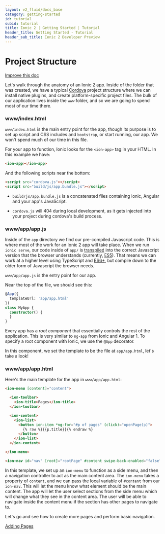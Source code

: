 ```yaml
---
layout: v2_fluid/docs_base
category: getting-started
id: tutorial
subid: tutorial
title: Ionic 2 | Getting Started | Tutorial
header_title: Getting Started - Tutorial
header_sub_title: Ionic 2 Developer Preview
---
```


# Project Structure

<a class="improve-docs" href='https://github.com/driftyco/ionic-site/edit/master/docs/v2/getting-started/tutorial/project-structure/index.md'>
  Improve this doc
</a>

Let's walk through the anatomy of an Ionic 2 app. Inside of the folder that was created, we have a typical [Cordova](/docs/what-is/#cordova) project structure where we can install native plugins, and create platform-specific project files. The bulk of our application lives inside the `www` folder, and so we are going to spend most of our time there.

<h3 class="file-title">www/index.html</h3>

`www/index.html` is the main entry point for the app, though its purpose is to set up script and CSS includes and `bootstrap`, or start running, our app. We won't spend much of our time in this file.

For your app to function, Ionic looks for the `<ion-app>` tag in your HTML. In this example we have:

```html
<ion-app></ion-app>
```

And the following scripts near the bottom:

```html
<script src="cordova.js"></script>
<script src="build/js/app.bundle.js"></script>
```

- `build/js/app.bundle.js` is a concatenated files containing Ionic, Angular and your app's JavaScript.

- `cordova.js` will 404 during local development, as it gets injected into your project during cordova's build process.

<h3 class="file-title">www/app/app.js</h3>

Inside of the `app` directory we find our pre-compiled Javascript code. This is where most of the work for an Ionic 2 app will take place. When we run `ionic serve`, our code inside of `app/` is [transpiled](/docs/what-is/#transpiler) into the correct Javascript version that the browser understands (currently, [ES5](/docs/what-is/#es5)). That means we can work at a higher level using TypeScript and [ES6+](/docs/what-is/es2015-es6), but compile down to the older form of Javascript the browser needs.

`www/app/app.js` is the entry point for our app.

Near the top of the file, we should see this:

```ts
@App({
  templateUrl: 'app/app.html'
})
class MyApp {
  constructor() {
  }
}
```

Every app has a *root component* that essentially controls the rest of the application. This is very similar to `ng-app` from Ionic and Angular 1. To specify a root component with Ionic, we use the `@App` decorator.

In this component, we set the template to be the file at `app/app.html`, let's take a look!

<h3 class="file-title">www/app/app.html</h3>


Here's the main template for the app in `www/app/app.html`:

```html
<ion-menu [content]="content">

  <ion-toolbar>
    <ion-title>Pages</ion-title>
  </ion-toolbar>

  <ion-content>
    <ion-list>
      <button ion-item *ng-for="#p of pages" (click)="openPage(p)">
        {% raw %}{{p.title}}{% endraw %}
      </button>
    </ion-list>
  </ion-content>

</ion-menu>

<ion-nav id="nav" [root]="rootPage" #content swipe-back-enabled="false"></ion-nav>
```

In this template, we set up an `ion-menu` to function as a side menu, and then a navigation controller
to act as the main content area. The `ion-menu` takes a property of `content`, and we can pass the local variable of `#content` from our `ion-nav`.
This will let the menu know what element should be the main content. The app will let the user select sections from the side menu which will change what they see in the content area. The user will be able to navigate inside the content menu if the section has other pages to navigate to.

Let's go and see how to create more pages and perform basic navigation.

<a href="../adding-pages/" class= "btn btn-primary">Adding Pages</a>
